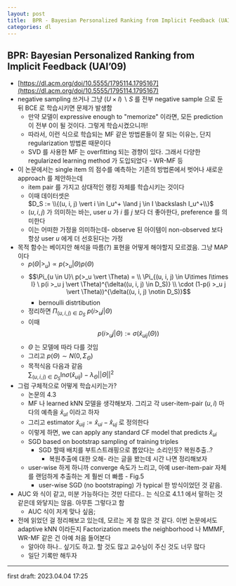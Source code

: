 ```yaml
---
layout: post
title:  BPR - Bayesian Personalized Ranking from Implicit Feedback (UAI’09) 
categories: dl
---
```

## BPR: Bayesian Personalized Ranking from Implicit Feedback (UAI’09) 
- [https://dl.acm.org/doi/10.5555/1795114.1795167](https://dl.acm.org/doi/10.5555/1795114.1795167)
- negative sampling 쓰거나 그냥 $(U \times I) \backslash S$ 를 전부 negative sample 으로 둔 뒤 BCE 로 학습시키면 문제가 발생함
  - 만약 모델이 expressive enough to "memorize" 이라면, 모든 prediction 이 전부 0이 될 것이다. 그렇게 학습시켰으니까!
  - 따라서, 이런 식으로 학습되는 MF 같은 방법론들이 잘 되는 이유는, 단지 regularization 방법론 때문이다
  - SVD 를 사용한 MF 는 overfitting 되는 경향이 있다. 그래서 다양한 regularized learning method 가 도입되었다 - WR-MF 등
- 이 논문에서는 single item 의 점수를 예측하는 기존의 방법론에서 벗어나 새로운 approach 를 제안하는데
  - item pair 를 가지고 상대적인 랭킹 자체를 학습시키는 것이다
  - 이때 데이터셋은  
  $D_S  := \\{(u, i, j) \vert i \in I_u^+ \land j \in I \backslash I_u^+\\}$
  - $(u, i, j)$ 가 의미하는 바는, user $u$ 가 $i$ 를 $j$ 보다 더 좋아한다, preference 를 의미한다
  - 이는 어떠한 가정을 의미하는데- observe 된 아이템이 non-observed 보다 항상 user $u$ 에게 더 선호된다는 가정
- 목적 함수는 베이지안 해석을 따름(?) 표현을 어떻게 해야할지 모르겠음. 그냥 MAP 이다
  - $p(\Theta \vert >_u) \propto p(>_u \vert \Theta)p(\Theta)$
  - $$\Pi_{u \in U}\ p(>_u \vert \Theta) = \\ \Pi_{(u, i, j) \in U\times I\times I} \ p(i >_u j \vert \Theta)^{\delta((u, i, j) \in D_S)} \\ \cdot (1-p(i >_u j \vert \Theta))^{\delta((u, i, j) \notin D_S)}$$
    - bernoulli distrtibution
  - 정리하면 $\Pi_{(u, i, j) \in D_S}\ p(i>_u j \vert \Theta)$
  - 이때 $$p(i>_u j \vert \Theta) := \sigma (\hat x_{uij}(\Theta))$$
  - $\Theta$ 는 모델에 따라 다를 것임
  - 그리고 $p(\Theta) \sim N(0, \Sigma_\Theta)$
  - 목적식음 다음과 같음  
  $\sum_{(u, i, j) \in D_S} \text{ln} \sigma (\hat x_{uij}) - \lambda_\Theta \vert\vert \Theta \vert\vert^2$
- 그럼 구체적으로 어떻게 학습시키는가?
  - 논문의 4.3
  - MF 나 learned kNN 모델을 생각해보자. 그리고 각 user-item-pair $(u, i)$ 마다의 예측을 $\hat x_{ul}$ 이라고 하자
  - 그리고 estimator $\hat x_{uij} := \hat x_{ui} - \hat x_{uj}$ 로 정의한다
  - 이렇게 하면, we can apply any standard CF model that predicts $\hat x_{ui}$
  - SGD based on bootstrap sampling of training triples
    - SGD 할때 배치를 부트스트래핑으로 뽑았다는 소리인듯? 복원추출..?
      - 복원추출에 대한 오해- 라는 글을 봤는데 시간 나면 정리해보자
  - user-wise 하게 하니까 converge 속도가 느리고, 아예 user-item-pair 자체를 랜덤하게 추출하는 게 훨씬 더 빠름 - Fig.5
    - user-wise SGD (no bootstraping) 가 typical 한 방식이었던 것 같음.
- AUC 와 식이 같고, 미분 가능하다는 것만 다르다.. 는 식으로 4.1.1 에서 말하는 것 같은데 와닿지는 않음. 아무튼 그렇다고 함
  - AUC 식이 저게 맞나 싶음;
- 전에 읽었던 걸 정리해보고 있는데, 모르는 게 참 많은 것 같다. 이번 논문에서도 adaptive kNN 이라든지 Factorization meets the neighborhood 나 MMMF, WR-MF 같은 건 아예 처음 들어본다
  - 알아야 하나.. 싶기도 하고. 할 것도 많고 교수님이 주신 것도 너무 많다
  - 일단 기록만 해두자

---

first draft: 2023.04.04 17:25